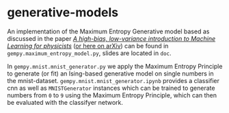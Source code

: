 # generative-models

An implementation of the Maximum Entropy Generative model based as discussed in the paper [*A high-bias, low-variance introduction to Machine Learning for physicists*](https://doi.org/10.1016/j.physrep.2019.03.001) ([or here on arXiv](https://arxiv.org/abs/1803.08823)) can be found in `gempy.maximum_entropy_model.py`, slides are located in `doc`.

In `gempy.mnist.mnist_generator.py` we apply the Maximum Entropy Principle to generate (or fit) an Ising-based generative model on single numbers in the mnist-dataset. `gempy.mnist.mnist_generator.ipynb` provides a classifier cnn as well as `MNISTGenerator` instances which can be trained to generate numbers from `0` to `9` using the Maximum Entropy Principle, which can then be evaluated with the classifyer network.

